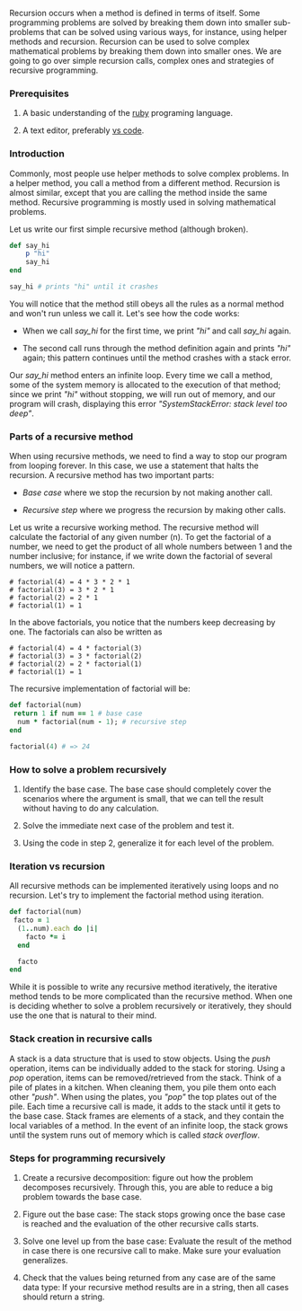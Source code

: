 Recursion occurs when a method is defined in terms of itself. Some programming problems are solved by breaking them down into smaller sub-problems that can be solved using various ways, for instance, using helper methods and recursion. Recursion can be used to solve complex mathematical problems by breaking them down into smaller ones. We are going to go over simple recursion calls, complex ones and strategies of recursive programming. 

### Prerequisites
1. A basic understanding of the [ruby](https://www.tutorialspoint.com/ruby/index.htm) programing language.
   
2. A text editor, preferably [vs code](https://code.visualstudio.com/download).

### Introduction 
Commonly, most people use helper methods to solve complex problems. In a helper method, you call a method from a different method. Recursion is almost similar, except that you are calling the method inside the same method. Recursive programming is mostly used in solving mathematical problems. 

Let us write our first simple recursive method (although broken).

```rb
def say_hi
    p "hi"
    say_hi
end

say_hi # prints "hi" until it crashes
```

You will notice that the method still obeys all the rules as a normal method and won't run unless we call it. 
Let's see how the code works:
* When we call *say_hi* for the first time, we print *"hi"* and call *say_hi* again.
   
* The second call runs through the method definition again and prints *"hi"* again; this pattern continues until the method crashes with a stack error.

Our *say_hi* method enters an infinite loop. Every time we call a method, some of the system memory is allocated to the execution of that method; since we print *"hi"* without stopping, we will run out of memory, and our program will crash, displaying this error *"SystemStackError: stack level too deep"*.  

### Parts of a recursive method 
When using recursive methods, we need to find a way to stop our program from looping forever. In this case, we use a statement that halts the recursion. 
A recursive method has two important parts:
* *Base case* where we stop the recursion by not making another call.
  
* *Recursive step* where we progress the recursion by making other calls. 
   
Let us write a recursive working method.
The recursive method will calculate the factorial of any given number (n). To get the factorial of a number, we need to get the product of all whole numbers between 1 and the number inclusive; for instance, if we write down the factorial of several numbers, we will notice a pattern. 
 
```
# factorial(4) = 4 * 3 * 2 * 1
# factorial(3) = 3 * 2 * 1
# factorial(2) = 2 * 1
# factorial(1) = 1 
```
In the above factorials, you notice that the numbers keep decreasing by one. 
The factorials can also be written as 
```
# factorial(4) = 4 * factorial(3)
# factorial(3) = 3 * factorial(2)
# factorial(2) = 2 * factorial(1)
# factorial(1) = 1 
 ```

 The recursive implementation of factorial will be:

```rb
def factorial(num)
 return 1 if num == 1 # base case 
  num * factorial(num - 1); # recursive step 
end

factorial(4) # => 24
```

### How to solve a problem recursively 
1. Identify the base case. The base case should completely cover the scenarios where the argument is small, that we can tell the result without having to do any calculation.
    
2. Solve the immediate next case of the problem and test it.  
   
3. Using the code in step 2, generalize it for each level of the problem.  

### Iteration vs recursion 
All recursive methods can be implemented iteratively using loops and no recursion. 
Let's try to implement the factorial method using iteration.  

```rb
def factorial(num)
 facto = 1
  (1..num).each do |i|
    facto *= i
  end

  facto
end
```
While it is possible to write any recursive method iteratively, the iterative method tends to be more complicated than the recursive method. When one is deciding whether to solve a problem recursively or iteratively, they should use the one that is natural to their mind.

### Stack creation in  recursive calls
A stack is a data structure that is used to stow objects. Using the *push* operation, items can be individually added to the stack for storing. Using a *pop* operation, items can be removed/retrieved from the stack. Think of a pile of plates in a kitchen. When cleaning them, you pile them onto each other *"push"*. When using the plates, you *"pop"* the top plates out of the pile. 
Each time a recursive call is made, it adds to the stack until it gets to the base case. Stack frames are elements of a stack, and they contain the local variables of a method. In the event of an infinite loop, the stack grows until the system runs out of memory which is called *stack overflow*.

### Steps for programming recursively 
1. Create a recursive decomposition: figure out how the problem decomposes recursively. Through this, you are able to reduce a big problem towards the base case.
   
2. Figure out the base case: The stack stops growing once the base case is reached and the evaluation of the other recursive calls starts. 
   
3. Solve one level up from the base case: Evaluate the result of the method in case there is one recursive call to make. Make sure your evaluation generalizes. 
   
4. Check that the values being returned from any case are of the same data type: If your recursive method results are in a string, then all cases should return a string.  

